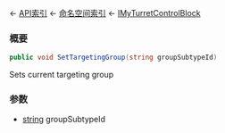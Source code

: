 ← [API索引](Api-Index) ← [命名空间索引](Namespace-Index) ← [IMyTurretControlBlock](SpaceEngineers.Game.ModAPI.Ingame.IMyTurretControlBlock)

### 概要

```csharp
public void SetTargetingGroup(string groupSubtypeId)
```

Sets current targeting group

### 参数

* [string](https://docs.microsoft.com/en-us/dotnet/api/System.String?view=netframework-4.6) groupSubtypeId
